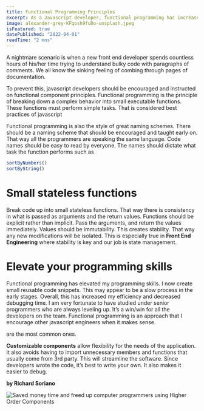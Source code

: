 ```yaml
---
title: Functional Programming Principles
excerpt: As a Javascript developer, functional programming has increased my productivity
image: alexander-grey-KFqosh9fuDo-unsplash.jpeg
isFeatured: true
datePublished: "2022-04-01"
readTime: "2 mns"
---
```


A nightmare scenario is when a new front end developer spends countless hours of his/her time trying to understand bulky code with paragraphs of comments. We all know the sinking feeling of combing through pages of documentation.

To prevent this, javascript developers should be encouraged and instructed on functional component principles. Functional programming is the principle of breaking down a complex behavior into small executable functions. These functions must perform simple tasks. That is considered best practices of javascript

Functional programming is also the style of great naming schemes. There should be a naming scheme that should be encouraged and taught early on. That way all the programmers are speaking the same language. Code names should be easy to read by everyone. The names should dictate what task the function performs such as

```js
sortByNumbers()
sortByString()
```

# Small stateless functions

Break code up into small stateless functions. That way there is consistency in what is passed as arguments and the return values. Functions should be explicit rather than implicit. Pass the arguments, and return the values immediately. Values should be immutability. This creates stability. That way any new modifications will be isolated. This is especially true in **Front End Engineering** where stability is key and our job is state management.

# Elevate your programming skills

Functional programming has elevated my programming skills. I now create small reusable code snippets. This may appear to be a slow process in the early stages. Overall, this has increased my efficiency and decreased debugging time. I am very fortunate to have studied under senior programmers who are always leveling up. It’s a win/win for all the developers on the team. Functional programming is an approach that I encourage other javascript engineers when it makes sense.

are the most common ones.

**Customizable components** allow flexibility for the needs of the application. It also avoids having to import unnecessary members and functions that usually come from 3rd party. This will streamline the software. Since developers wrote the code, it’s best to write your own. It also makes it easier to debug.

**by Richard Soriano**

![Saved money time and freed up computer programmers using Higher Order Components](mimi-thian-BYGLQ32Wjx8-unsplash.jpg)

